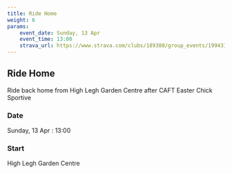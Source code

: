 ```yaml
---
title: Ride Home
weight: 6
params:
    event_date: Sunday, 13 Apr
    event_time: 13:00
    strava_url: https://www.strava.com/clubs/189380/group_events/1994317
---
```


## Ride Home 

Ride back home from High Legh Garden Centre after CAFT Easter Chick Sportive

### Date

Sunday, 13 Apr : 13:00

### Start

High Legh Garden Centre


